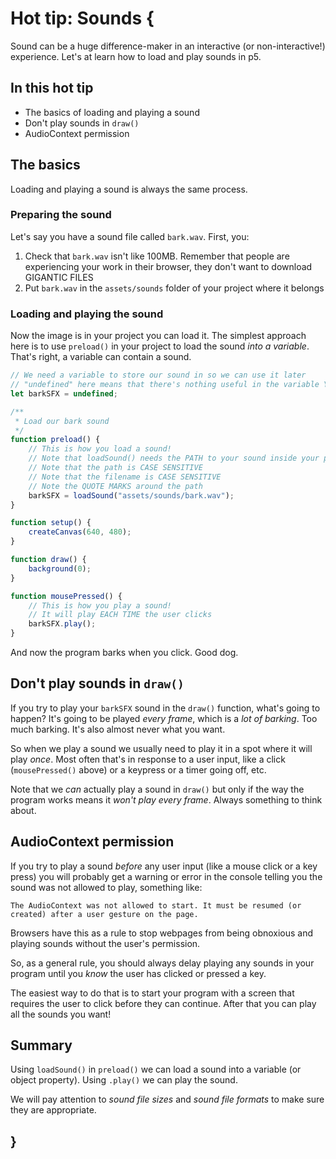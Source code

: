 # Hot tip: Sounds {
    
Sound can be a huge difference-maker in an interactive (or non-interactive!) experience. Let's at learn how to load and play sounds in p5.
    
## In this hot tip

- The basics of loading and playing a sound
- Don't play sounds in `draw()`
- AudioContext permission
    
## The basics
  
Loading and playing a sound is always the same process.

### Preparing the sound

Let's say you have a sound file called `bark.wav`. First, you:

1. Check that `bark.wav` isn't like 100MB. Remember that people are experiencing your work in their browser, they don't want to download GIGANTIC FILES
2. Put `bark.wav` in the `assets/sounds` folder of your project where it belongs

### Loading and playing the sound

Now the image is in your project you can load it. The simplest approach here is to use `preload()` in your project to load the sound *into a variable*. That's right, a variable can contain a sound.

```javascript
// We need a variable to store our sound in so we can use it later
// "undefined" here means that there's nothing useful in the variable YET.
let barkSFX = undefined;

/**
 * Load our bark sound
 */
function preload() {
    // This is how you load a sound!
    // Note that loadSound() needs the PATH to your sound inside your project
    // Note that the path is CASE SENSITIVE
    // Note that the filename is CASE SENSITIVE
    // Note the QUOTE MARKS around the path
    barkSFX = loadSound("assets/sounds/bark.wav");
}

function setup() {
    createCanvas(640, 480);
}

function draw() {
    background(0);
}

function mousePressed() {
    // This is how you play a sound!
    // It will play EACH TIME the user clicks
    barkSFX.play();
}
```

And now the program barks when you click. Good dog.

## Don't play sounds in `draw()`

If you try to play your `barkSFX` sound in the `draw()` function, what's going to happen? It's going to be played *every frame*, which is a *lot of barking*. Too much barking. It's also almost never what you want.

So when we play a sound we usually need to play it in a spot where it will play *once*. Most often that's in response to a user input, like a click (`mousePressed()` above) or a keypress or a timer going off, etc.

Note that we *can* actually play a sound in `draw()` but only if the way the program works means it *won't play every frame*. Always something to think about.

## AudioContext permission

If you try to play a sound *before* any user input (like a mouse click or a key press) you will probably get a warning or error in the console telling you the sound was not allowed to play, something like:

```
The AudioContext was not allowed to start. It must be resumed (or created) after a user gesture on the page.
```

Browsers have this as a rule to stop webpages from being obnoxious and playing sounds without the user's permission.

So, as a general rule, you should always delay playing any sounds in your program until you *know* the user has clicked or pressed a key.

The easiest way to do that is to start your program with a screen that requires the user to click before they can continue. After that you can play all the sounds you want!

## Summary

Using `loadSound()` in `preload()` we can load a sound into a variable (or object property). Using `.play()` we can play the sound.

We will pay attention to *sound file sizes* and *sound file formats* to make sure they are appropriate.
    
## }